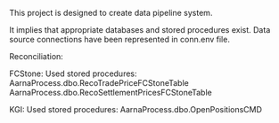 This project is designed to create data pipeline system.

It implies that appropriate databases and stored procedures exist.
Data source connections have been represented in conn.env file.

Reconciliation: 

FCStone:
Used stored procedures:
AarnaProcess.dbo.RecoTradePriceFCStoneTable
AarnaProcess.dbo.RecoSettlementPricesFCStoneTable

KGI:
Used stored procedures:
AarnaProcess.dbo.OpenPositionsCMD
